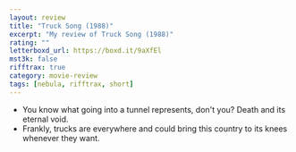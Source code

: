 ```yaml
---
layout: review
title: "Truck Song (1988)"
excerpt: "My review of Truck Song (1988)"
rating: ""
letterboxd_url: https://boxd.it/9aXfEl
mst3k: false
rifftrax: true
category: movie-review
tags: [nebula, rifftrax, short]
---
```


- You know what going into a tunnel represents, don't you? Death and its eternal void.
- Frankly, trucks are everywhere and could bring this country to its knees whenever they want.
